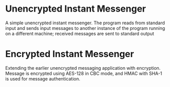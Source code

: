 # Unencrypted Instant Messenger
A simple unencrypted instant messenger. The program reads from standard input and sends input messages to another instance of the program running on a different machine; received messages are sent to standard output
# Encrypted Instant Messenger

Extending the earlier unencrypted messaging application with encryption.
Message is encrypted using AES-128 in CBC mode, and HMAC with SHA-1 is used for message authentication.
